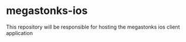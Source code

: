 # megastonks-ios
This repository will be responsible for hosting the megastonks ios client application 
